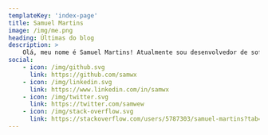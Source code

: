 ```yaml
---
templateKey: 'index-page'
title: Samuel Martins
image: /img/me.png
heading: Últimas do blog
description: >
    Olá, meu nome é Samuel Martins! Atualmente sou desenvolvedor de software na Take atuando com ênfase em sistemas front-end. Sou especialista em Arquitetura de Software Distribuído pela PUC Minas, onde atuo como professor de diversos cursos e disciplinas.
social:
    - icon: /img/github.svg
      link: https://github.com/samwx
    - icon: /img/linkedin.svg
      link: https://www.linkedin.com/in/samwx
    - icon: /img/twitter.svg
      link: https://twitter.com/samwew
    - icon: /img/stack-overflow.svg
      link: https://stackoverflow.com/users/5787303/samuel-martins?tab=profile
---
```

